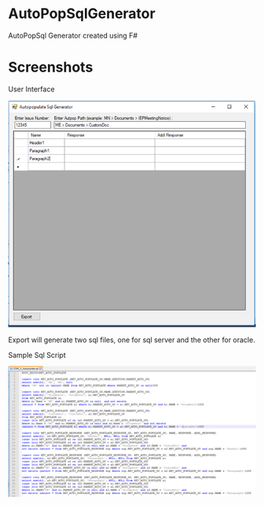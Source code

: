 # AutoPopSqlGenerator
AutoPopSql Generator created using F#

# Screenshots
User Interface

![ui](https://github.com/dirtyblankets/AutoPopSqlGenerator/blob/master/AutpopSqlGenerator.PNG)

Export will generate two sql files, one for sql server and the other for oracle.

Sample Sql Script

![sql](https://github.com/dirtyblankets/AutoPopSqlGenerator/blob/master/AutopopSqlGenerated.PNG)

